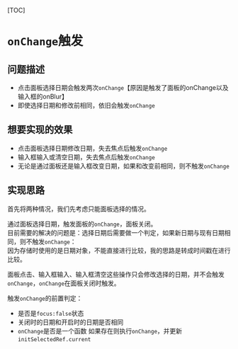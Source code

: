 [TOC]

# `onChange`触发
## 问题描述
- 点击面板选择日期会触发两次`onChange`【原因是触发了面板的onChange以及输入框的onBlur】
- 即使选择日期和修改前相同，依旧会触发`onChange`

## 想要实现的效果
- 点击面板选择日期修改日期，失去焦点后触发`onChange`
- 输入框输入或清空日期，失去焦点后触发`onChange`
- 无论是通过面板还是输入框改变日期，如果和改变前相同，则不触发`onChange`

## 实现思路
首先将两种情况，我们先考虑只能面板选择的情况。

通过面板选择日期，触发面板的`onChange`，面板关闭。<br/>
目前需要的解决的问题是：选择日期后需要做一个判定，如果新日期与现有日期相同，则不触发`onChange`：<br/>
因为存储时使用的是日期对象，不能直接进行比较，我的思路是转成时间戳在进行比较。

面板点击、输入框输入、输入框清空这些操作只会修改选择的日期，并不会触发`onChange`，`onChange`在面板关闭时触发。

触发`onChange`的前置判定：
- 是否是`focus:false`状态
- 关闭时的日期和开启时的日期是否相同
- `onChange`是否是一个函数
如果存在则执行`onChange`，并更新`initSelectedRef.current`
